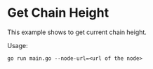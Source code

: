 # Get Chain Height

This example shows to get current chain height.

Usage:

```
go run main.go --node-url=<url of the node>
```

